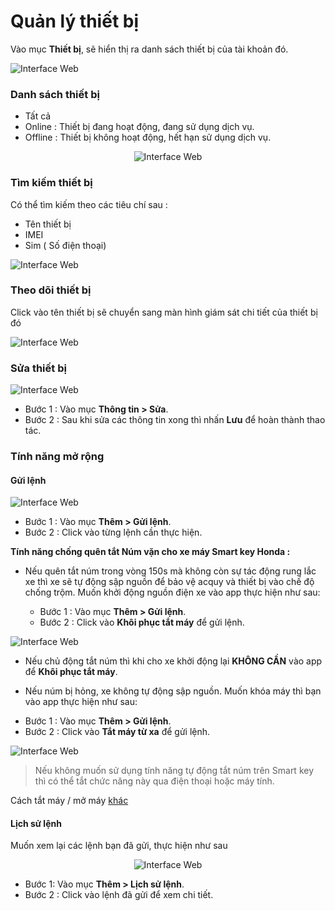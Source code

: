 # Quản lý thiết bị

Vào mục **Thiết bị**, sẽ hiển thị ra danh sách thiết bị của tài khoản đó.

<span class="icon-left4">![Interface Web](/docs/assets/images/web-interface/app-vcn/device.jpg) 

### Danh sách thiết bị 
- Tất cả
- Online : Thiết bị đang hoạt động, đang sử dụng dịch vụ.
- Offline : Thiết bị không hoạt động, hết hạn sử dụng dịch vụ.


<span style="display:block;text-align:center">![Interface Web](/docs/assets/images/web-interface/app-vcn/list-device.jpg) 

### Tìm kiếm thiết bị

Có thể tìm kiếm theo các tiêu chí sau :
- Tên thiết bị
- IMEI
- Sim ( Số điện thoại)

<span class="icon-left8">![Interface Web](/docs/assets/images/web-interface/app-vcn/device-3.jpg)

### Theo dõi thiết bị

 Click vào tên thiết bị sẽ chuyển sang màn hình giám sát chi tiết của thiết bị đó

<span class="icon-left5">![Interface Web](/docs/assets/images/web-interface/app-vcn/detail.jpg)

<div id = "edit-device">
</div>

### Sửa thiết bị

<span class="icon-left5">![Interface Web](/docs/assets/images/web-interface/app-vcn/edit-device-1.jpg)

- Bước 1 : Vào mục **Thông tin > Sửa**.
- Bước 2 : Sau khi sửa các thông tin xong thì nhấn **Lưu** để hoàn thành thao tác.

###  Tính năng mở rộng

#### Gửi lệnh
<span class="icon-left5">![Interface Web](/docs/assets/images/web-interface/app-vcn/send-orders-2.jpg)

- Bước 1 : Vào mục **Thêm > Gửi lệnh**.
- Bước 2 : Click vào từng lệnh cần thực hiện.

<div id = "lock">
</div>

**Tính năng chống quên tắt Núm vặn cho xe máy Smart key Honda :**

* Nếu quên tắt núm trong vòng 150s mà không còn sự tác động rung lắc xe thì xe sẽ tự động sập nguồn để bảo vệ acquy và thiết bị vào chế độ chống trộm. Muốn khởi động nguồn điện xe vào app thực hiện như sau:

    - Bước 1 : Vào mục **Thêm > Gửi lệnh**.
    - Bước 2 : Click vào **Khôi phục tắt máy** để gửi lệnh.

<span class="icon-left5">![Interface Web](/docs/assets/images/web-interface/app-vcn/turn-off-the-device.jpg)

* Nếu chủ động tắt núm thì khi cho xe khởi động lại **KHÔNG CẦN** vào app để **Khôi phục tắt máy**.

<div id = "unlock">
</div>

* Nếu núm bị hỏng, xe không tự động sập nguồn. Muốn khóa máy thì bạn vào app thực hiện như sau:

- Bước 1 : Vào mục **Thêm > Gửi lệnh**.
- Bước 2 : Click vào **Tắt máy từ xa** để gửi lệnh.

<span class="icon-left5">![Interface Web](/docs/assets/images/web-interface/app-vcn/send-orders-7.jpg)

> Nếu không muốn sử dụng tính năng tự động tắt núm trên Smart key  thì có thể tắt chức năng này qua điện thoại hoặc máy tính.

Cách tắt máy / mở máy [khác](vi/modules/app-vcn/detailed-monitoring/#other) <div id="other"> 

#### Lịch sử lệnh 
Muốn xem lại các lệnh bạn đã gửi, thực hiện như sau 

  
<span style="display:block;text-align:center">![Interface Web](/docs/assets/images/web-interface/app-vcn/send-orders-5.jpg)

* Bước 1:  Vào mục **Thêm > Lịch sử lệnh**.
* Bước 2 : Click vào lệnh đã gửi để xem chi tiết.



